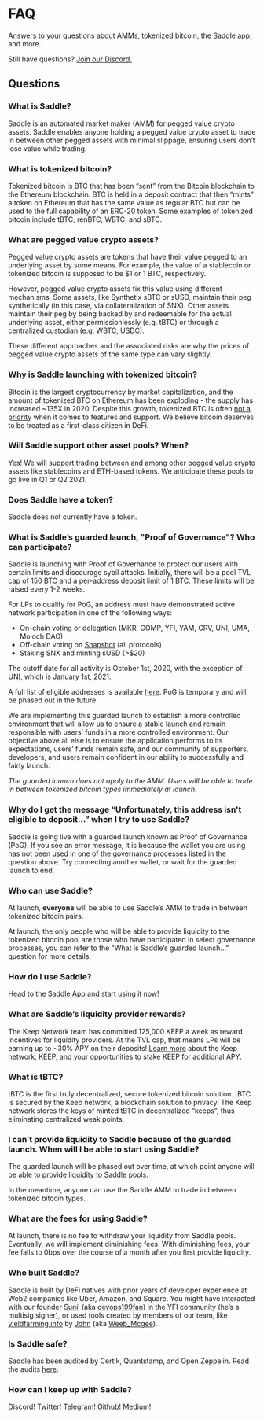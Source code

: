 # FAQ

Answers to your questions about AMMs, tokenized bitcoin, the Saddle app, and more.

Still have questions? [Join our Discord.](https://discord.gg/hX8RZFBW9R)

## Questions

### What is Saddle?

Saddle is an automated market maker (AMM) for pegged value crypto assets.
Saddle enables anyone holding a pegged value crypto asset to trade in between
other pegged assets with minimal slippage, ensuring users don’t lose value
while trading.

### What is tokenized bitcoin?

Tokenized bitcoin is BTC that has been “sent” from the Bitcoin blockchain to
the Ethereum blockchain. BTC is held in a deposit contract that then “mints” a
token on Ethereum that has the same value as regular BTC but can be used to the
full capability of an ERC-20 token. Some examples of tokenized bitcoin include
tBTC, renBTC, WBTC, and sBTC.

### What are pegged value crypto assets?

Pegged value crypto assets are tokens that have their value pegged to an
underlying asset by some means. For example, the value of a stablecoin or
tokenized bitcoin is supposed to be $1 or 1 BTC, respectively.

However, pegged value crypto assets fix this value using different mechanisms.
Some assets, like Synthetix sBTC or sUSD, maintain their peg synthetically (in
this case, via collateralization of SNX). Other assets maintain their peg by
being backed by and redeemable for the actual underlying asset, either
permissionlessly (e.g. tBTC) or through a centralized custodian (e.g. WBTC,
USDC).

These different approaches and the associated risks are why the prices of pegged
value crypto assets of the same type can vary slightly.

### Why is Saddle launching with tokenized bitcoin?

Bitcoin is the largest cryptocurrency by market capitalization, and the amount
of tokenized BTC on Ethereum has been exploding - the supply has increased
~135X in 2020. Despite this growth, tokenized BTC is often [not a
priority](https://github.com/Uniswap/uniswap-interface/pull/1144) when
it comes to features and support. We believe bitcoin deserves to be treated as
a first-class citizen in DeFi.

### Will Saddle support other asset pools? When?

Yes! We will support trading between and among other pegged value crypto assets
like stablecoins and ETH-based tokens. We anticipate these pools to go live in
Q1 or Q2 2021.

### Does Saddle have a token?

Saddle does not currently have a token.

### What is Saddle’s guarded launch, "Proof of Governance"? Who can participate?

Saddle is launching with Proof of Governance to protect our users with certain
limits and discourage sybil attacks. Initially, there will be a pool TVL cap of
150 BTC and a per-address deposit limit of 1 BTC. These limits will be raised
every 1-2 weeks.

For LPs to qualify for PoG, an address must have demonstrated active network
participation in one of the following ways:

- On-chain voting or delegation (MKR, COMP, YFI, YAM, CRV, UNI, UMA, Moloch DAO)
- Off-chain voting on [Snapshot](https://snapshot.page/) (all protocols)
- Staking SNX and minting sUSD (>$20)

The cutoff date for all activity is October 1st, 2020, with the exception of
UNI, which is January 1st, 2021.

A full list of eligible addresses is available
[here](https://github.com/saddle-finance/saddle-allowlist-addresses). PoG is
temporary and will be phased out in the future.

We are implementing this guarded launch to establish a more controlled
environment that will allow us to ensure a stable launch and remain responsible
with users’ funds in a more controlled environment. Our objective above all
else is to ensure the application performs to its expectations, users’ funds
remain safe, and our community of supporters, developers, and users remain
confident in our ability to successfully and fairly launch.

_The guarded launch does not apply to the AMM. Users will be able to trade in
between tokenized bitcoin types immediately at launch._

### Why do I get the message “Unfortunately, this address isn't eligible to deposit...” when I try to use Saddle?

Saddle is going live with a guarded launch known as Proof of Governance (PoG).
If you see an error message, it is because the wallet you are using has not
been used in one of the governance processes listed in the question above. Try
connecting another wallet, or wait for the guarded launch to end.

### Who can use Saddle?

At launch, **everyone** will be able to use Saddle’s AMM to trade in between
tokenized bitcoin pairs.

At launch, the only people who will be able to provide liquidity to the tokenized
bitcoin pool are those who have participated in select governance processes, you
can refer to the "What is Saddle’s guarded launch..." question for more details.

### How do I use Saddle?

Head to the [Saddle App](https://saddle.exchange) and start using it now!

### What are Saddle’s liquidity provider rewards?

The Keep Network team has committed 125,000 KEEP a week as reward incentives
for liquidity providers. At the TVL cap, that means LPs will be earning up to
~30% APY on their deposits! [Learn more](https://keep.network/) about the Keep
network, KEEP, and your opportunities to stake KEEP for additional APY.

### What is tBTC?

tBTC is the first truly decentralized, secure tokenized bitcoin solution. tBTC
is secured by the Keep network, a blockchain solution to privacy. The Keep
network stores the keys of minted tBTC in decentralized “keeps”, thus
eliminating centralized weak points.

### I can’t provide liquidity to Saddle because of the guarded launch. When will I be able to start using Saddle?

The guarded launch will be phased out over time, at which point anyone will be
able to provide liquidity to Saddle pools.

In the meantime, anyone can use the Saddle AMM to trade in between tokenized
bitcoin types.

### What are the fees for using Saddle?

At launch, there is no fee to withdraw your liquidity from Saddle pools.
Eventually, we will implement diminishing fees. With diminishing fees, your fee
falls to 0bps over the course of a month after you first provide liquidity.

### Who built Saddle?

Saddle is built by DeFi natives with prior years of developer experience at
Web2 companies like Uber, Amazon, and Square. You might have interacted with
our founder [Sunil](https://www.linkedin.com/in/sunilsrivatsa/) (aka
[devops199fan](https://twitter.com/devops199fan)) in the YFI community (he’s a
multisig signer), or used tools created by members of our team, like
[yieldfarming.info](https://yieldfarming.info/) by
[John](https://www.linkedin.com/in/jongseunglim/) (aka
[Weeb_Mcgee](https://twitter.com/Weeb_Mcgee)).

### Is Saddle safe?

Saddle has been audited by Certik, Quantstamp, and Open Zeppelin. Read the
audits [here](https://github.com/saddle-finance/saddle-audits).

### How can I keep up with Saddle?

[Discord](https://discord.gg/hX8RZFBW9R)!
[Twitter](https://twitter.com/saddlefinance)!
[Telegram](https://t.me/saddle_finance)!
[Github](https://github.com/saddle-finance)!
[Medium](https://medium.com/saddle)!
